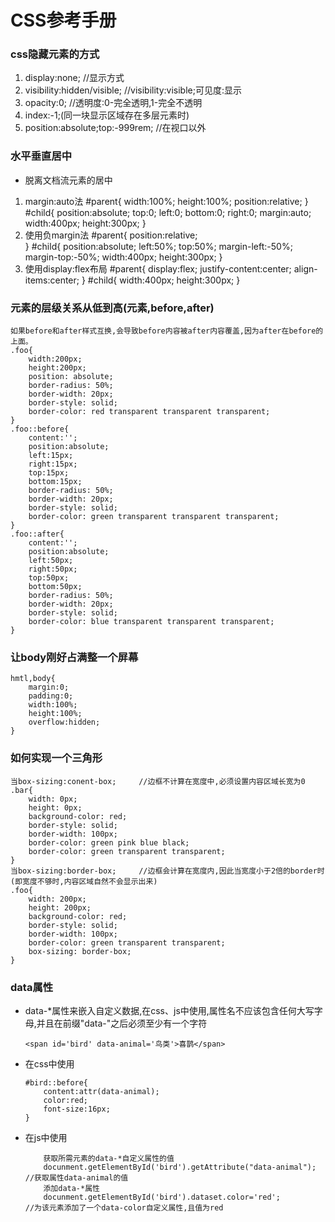 # 	CSS参考手册

### css隐藏元素的方式
1.  display:none;					//显示方式	
2.  visibility:hidden/visible;   	//visibility:visible;可见度:显示
3.  opacity:0;    					//透明度:0-完全透明,1-完全不透明
4.  index:-1;(同一块显示区域存在多层元素时)
5.  position:absolute;top:-999rem;  //在视口以外

### 水平垂直居中
*	脱离文档流元素的居中
1.  margin:auto法
	#parent{
		width:100%;
		height:100%;
		position:relative;
	}
	#child{
		position:absolute;
		top:0;
		left:0;
		bottom:0;
		right:0;
		margin:auto;
		width:400px;
		height:300px;
	}
2. 	使用负margin法
	#parent{
		position:relative;	
	}
	#child{
		position:absolute;
		left:50%;
		top:50%;
		margin-left:-50%;
		margin-top:-50%;
		width:400px;
		height:300px;
	}
3. 	使用display:flex布局
	#parent{
		display:flex;
		justify-content:center;
		align-items:center;
	}
	#child{
		width:400px;
		height:300px;
	}

### 元素的层级关系从低到高(元素,before,after)
	如果before和after样式互换,会导致before内容被after内容覆盖,因为after在before的上面。
	.foo{
		width:200px;
		height:200px;			
		position: absolute;
		border-radius: 50%;
		border-width: 20px;
		border-style: solid;			
		border-color: red transparent transparent transparent;
	}
	.foo::before{
		content:'';
		position:absolute;
		left:15px;
		right:15px;
		top:15px;
		bottom:15px;			
		border-radius: 50%;
		border-width: 20px;
		border-style: solid;			
		border-color: green transparent transparent transparent;
	}	
	.foo::after{
		content:'';
		position:absolute;
		left:50px;
		right:50px;
		top:50px;
		bottom:50px;			
		border-radius: 50%;
		border-width: 20px;
		border-style: solid;			
		border-color: blue transparent transparent transparent;
	}

### 让body刚好占满整一个屏幕
	hmtl,body{
		margin:0;
		padding:0;
		width:100%;
		height:100%;
		overflow:hidden;
	}

### 如何实现一个三角形
	当box-sizing:conent-box; 	//边框不计算在宽度中,必须设置内容区域长宽为0
	.bar{		
		width: 0px;
		height: 0px;
		background-color: red;
		border-style: solid;		
		border-width: 100px;
		border-color: green pink blue black;
		border-color: green transparent transparent;		
	}
	当box-sizing:border-box;		//边框会计算在宽度内,因此当宽度小于2倍的border时(即宽度不够时,内容区域自然不会显示出来)
	.foo{
		width: 200px;
		height: 200px;
		background-color: red;
		border-style: solid;
		border-width: 100px;
		border-color: green transparent transparent;
		box-sizing: border-box;
	}

### data属性	
*	data-\*属性来嵌入自定义数据,在css、js中使用,属性名不应该包含任何大写字母,并且在前缀"data-"之后必须至少有一个字符
	```
	<span id='bird' data-animal='鸟类'>喜鹊</span>
	```	
*	在css中使用
	```
	#bird::before{
		content:attr(data-animal);
		color:red;
		font-size:16px;		
	}
	```
* 	在js中使用
	```
		获取所需元素的data-*自定义属性的值
		docunment.getElementById('bird').getAttribute("data-animal");   //获取属性data-animal的值
		添加data-*属性
		docunment.getElementById('bird').dataset.color='red';			//为该元素添加了一个data-color自定义属性,且值为red
	```

	

